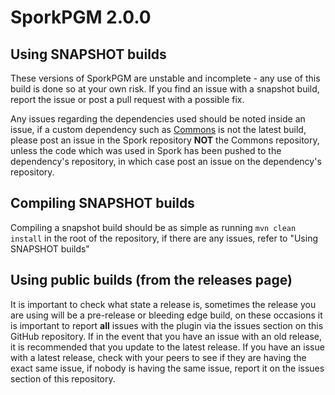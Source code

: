SporkPGM 2.0.0
==============

## Using SNAPSHOT builds
These versions of SporkPGM are unstable and incomplete - any use of this build is done so at your own risk.
If you find an issue with a snapshot build, report the issue or post a pull request with a possible fix.

Any issues regarding the dependencies used should be noted inside an issue, if a custom dependency such as [Commons](https://github.com/ParaPenguin/Commons) is not the latest build, please post an issue in the Spork repository **NOT** the Commons repository, unless the code which was used in Spork has been pushed to the dependency's repository, in which case post an issue on the dependency's repository.

## Compiling SNAPSHOT builds
Compiling a snapshot build should be as simple as running `mvn clean install` in the root of the repository, if there are any issues, refer to "Using SNAPSHOT builds"

## Using public builds (from the releases page)
It is important to check what state a release is, sometimes the release you are using will be a pre-release or bleeding edge build, on these occasions it is important to report **all** issues with the plugin via the issues section on this GitHub repository.
If in the event that you have an issue with an old release, it is recommended that you update to the latest release. If you have an issue with a latest release, check with your peers to see if they are having the exact same issue, if nobody is having the same issue, report it on the issues section of this repository.